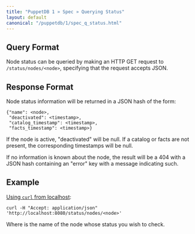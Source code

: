 ```yaml
---
title: "PuppetDB 1 » Spec » Querying Status"
layout: default
canonical: "/puppetdb/1/spec_q_status.html"
---
```


## Query Format

Node status can be queried by making an HTTP GET request to `/status/nodes/<node>`,
specifying that the request accepts JSON.

## Response Format

Node status information will be returned in a JSON hash of the form:

    {"name": <node>,
     "deactivated": <timestamp>,
     "catalog_timestamp": <timestamp>,
     "facts_timestamp": <timestamp>}

If the node is active, "deactivated" will be null. If a catalog or facts are
not present, the corresponding timestamps will be null.

If no information is known about the node, the result will be a 404 with a JSON
hash containing an "error" key with a message indicating such.

## Example

[Using `curl` from localhost](./spec_curl.html#using-curl-from-localhost-non-sslhttp):

    curl -H "Accept: application/json" 'http://localhost:8080/status/nodes/<node>'

Where <node> is the name of the node whose status you wish to check.

